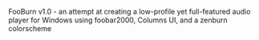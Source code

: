 FooBurn v1.0 - an attempt at creating a low-profile yet full-featured audio player for Windows using foobar2000, Columns UI, and a zenburn colorscheme

